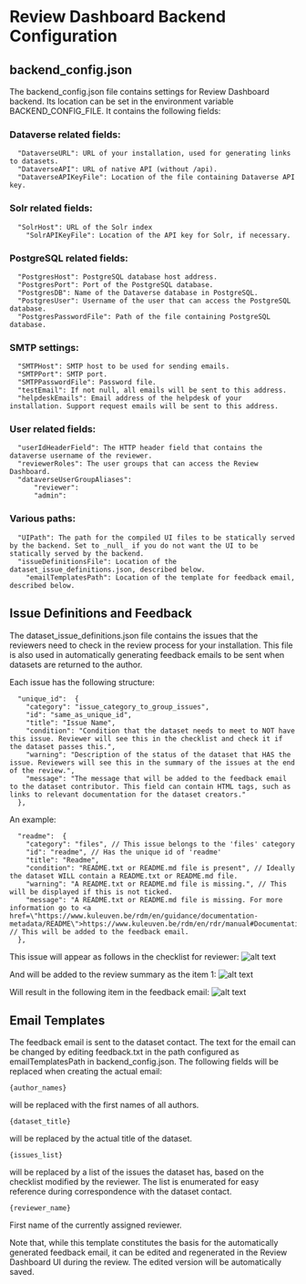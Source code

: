 # Review Dashboard Backend Configuration
## backend_config.json
The backend_config.json file contains settings for Review Dashboard backend. Its location can be set in the environment variable BACKEND_CONFIG_FILE. It contains the following fields:
  ### Dataverse related fields:
      "DataverseURL": URL of your installation, used for generating links to datasets.
      "DataverseAPI": URL of native API (without /api).
      "DataverseAPIKeyFile": Location of the file containing Dataverse API key.
    
  ### Solr related fields:
      "SolrHost": URL of the Solr index
    	"SolrAPIKeyFile": Location of the API key for Solr, if necessary. 

  ### PostgreSQL related fields:
      "PostgresHost": PostgreSQL database host address.
      "PostgresPort": Port of the PostgreSQL database.
      "PostgresDB": Name of the Dataverse database in PostgreSQL.
      "PostgresUser": Username of the user that can access the PostgreSQL database. 
      "PostgresPasswordFile": Path of the file containing PostgreSQL database. 

  ### SMTP settings:
      "SMTPHost": SMTP host to be used for sending emails. 
      "SMTPPort": SMTP port.
      "SMTPPasswordFile": Password file. 
      "testEmail": If not null, all emails will be sent to this address.
      "helpdeskEmails": Email address of the helpdesk of your installation. Support request emails will be sent to this address.

  ### User related fields:
      "userIdHeaderField": The HTTP header field that contains the dataverse username of the reviewer. 
      "reviewerRoles": The user groups that can access the Review Dashboard. 
      "dataverseUserGroupAliases": 
          "reviewer": 
          "admin": 
      
  ### Various paths:
      "UIPath": The path for the compiled UI files to be statically served by the backend. Set to _null_ if you do not want the UI to be statically served by the backend.  
      "issueDefinitionsFile": Location of the dataset_issue_definitions.json, described below.
	    "emailTemplatesPath": Location of the template for feedback email, described below.


## Issue Definitions and Feedback
The dataset_issue_definitions.json file contains the issues that the reviewers need to check in the review process for your installation. This file is also used in automatically generating feedback emails to be sent when datasets are returned to the author. 

Each issue has the following structure:
```
  "unique_id":  { 
    "category": "issue_category_to_group_issues",
    "id": "same_as_unique_id",
    "title": "Issue Name",
    "condition": "Condition that the dataset needs to meet to NOT have this issue. Reviewer will see this in the checklist and check it if the dataset passes this.",
    "warning": "Description of the status of the dataset that HAS the issue. Reviewers will see this in the summary of the issues at the end of the review.",
    "message": "The message that will be added to the feedback email to the dataset contributor. This field can contain HTML tags, such as links to relevant documentation for the dataset creators."
  }, 
```

An example:
```
  "readme":  { 
    "category": "files", // This issue belongs to the 'files' category
    "id": "readme", // Has the unique id of 'readme'
    "title": "Readme", 
    "condition": "README.txt or README.md file is present", // Ideally the dataset WILL contain a README.txt or README.md file. 
    "warning": "A README.txt or README.md file is missing.", // This will be displayed if this is not ticked. 
    "message": "A README.txt or README.md file is missing. For more information go to <a href=\"https://www.kuleuven.be/rdm/en/guidance/documentation-metadata/README\">https://www.kuleuven.be/rdm/en/rdr/manual#Documentation</a>" // This will be added to the feedback email. 
  }, 
```
This issue will appear as follows in the checklist for reviewer:
![alt text](docs/images/checklist.png)

And will be added to the review summary as the item 1:
![alt text](docs/images/review_issues_summary.png)

Will result in the following item in the feedback email:
![alt text](docs/images/feedback_email.png)

## Email Templates
The feedback email is sent to the dataset contact. The text for the email can be changed by editing feedback.txt in the path configured as emailTemplatesPath in backend_config.json. The following fields will be replaced when creating the actual email:
```
{author_names}
```
will be replaced with the first names of all authors. 

```
{dataset_title}
```
will be replaced by the actual title of the dataset. 

```
{issues_list}
```
will be replaced by a list of the issues the dataset has, based on the checklist modified by the reviewer. The list is enumerated for easy reference during correspondence with the dataset contact. 

```
{reviewer_name}
```
First name of the currently assigned reviewer. 

Note that, while this template constitutes the basis for the automatically generated feedback email, it can be edited and regenerated in the Review Dashboard UI during the review. The edited version will be automatically saved.